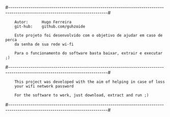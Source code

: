 #------------------------------------------------------------------------------------------------------------------------------#

		Autor:		Hugo Ferreira                                                       
		git-hub:	github.com/guhzoide                                                     

		Este projeto foi desenvolvido com o objetivo de ajudar em caso de perca
		da senha de sua rede wi-fi  

		Para o funcionamento do software basta baixar, extrair e executar ;)
                                                                                                            
#------------------------------------------------------------------------------------------------------------------------------#

		This project was developed with the aim of helping in case of loss
		your wifi network password

		For the software to work, just download, extract and run ;)
		
#------------------------------------------------------------------------------------------------------------------------------#
